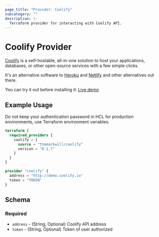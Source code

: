 ```yaml
---
page_title: "Provider: Coolify"
subcategory: ""
description: |-
  Terraform provider for interacting with Coolify API.
---
```


# Coolify Provider

[Coolify](https://coolify.io) is a self-hostable, all-in-one solution to host your applications, databases, or other open-source services with a few simple clicks.

It's an alternative software to [Heroku](https://www.heroku.com/) and [Netlify](https://www.netlify.com/) and other alternatives out there.

You can try it out before installing it: [Live demo](https://demo.coolify.io/)

## Example Usage

Do not keep your authentication password in HCL for production environments, use Terraform environment variables.

```terraform
terraform {
  required_providers {
    coolify = {
      source = "themarkwill/coolify"
      version = "0.1.7"
    }
  }
}

provider "coolify" {
  address = "http://demo.coolify.io"
  token = "TOKEN"
}
```

## Schema

### Required

* `address` - (String, Optional) Coolify API address
* `token` - (String, Optional) Token of user authorized